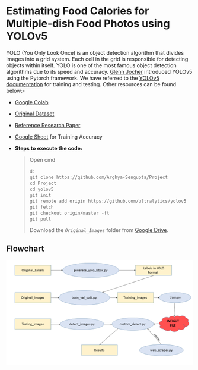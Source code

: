 # Estimating Food Calories for Multiple-dish Food Photos using YOLOv5
YOLO (You Only Look Once) is an object detection algorithm that divides images into a grid system. Each cell in the grid is responsible for detecting objects within itself. YOLO is one of the most famous object detection algorithms due to its speed and accuracy. [Glenn Jocher](https://www.linkedin.com/in/glenn-jocher) introduced YOLOv5 using the Pytorch framework. We have referred to the [YOLOv5 documentation](https://docs.ultralytics.com) for training and testing. Other resources can be found below:-

- [Google Colab](https://colab.research.google.com/github/Arghya-Sengupta/Major-Project/blob/main/YOLOv5.ipynb)

- [Original Dataset](http://foodcam.mobi/dataset100.html)

- [Reference Research Paper](https://drive.google.com/file/d/1jsvMc41_EPGKejEG-NMBzA6Ll6HqRhKa/view?usp=sharing)

- [Google Sheet](https://docs.google.com/spreadsheets/d/1_HPeNQ58W921psJhpR_WhonspteSroTeWoLdOJyyVaw/edit?usp=sharing) for Training Accuracy

- **Steps to execute the code:**
   > Open cmd
   > ```
   > d:
   > git clone https://github.com/Arghya-Sengupta/Project
   > cd Project
   > cd yolov5
   > git init
   > git remote add origin https://github.com/ultralytics/yolov5
   > git fetch
   > git checkout origin/master -ft
   > git pull
   > 
   > ```
   > Download the _`Original_Images`_ folder from [Google Drive](https://drive.google.com/drive/folders/169tjqFIs-gr1Ru6LXnuhInvYFi0Zhj4M?usp=sharing "Google Drive").

## Flowchart
![Flowchart](https://github.com/Arghya-Sengupta/Major-Project/blob/main/Flowchart.png "Flowchart")
